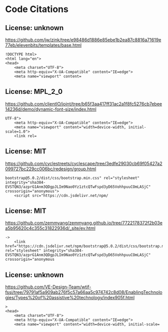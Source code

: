 # Code Citations

## License: unknown
https://github.com/jw/zink/tree/e98486d1886e85ebe1b2ea87c8816a71619e77eb/elevenbits/templates/base.html

```
!DOCTYPE html>
<html lang="en">
<head>
    <meta charset="UTF-8">
    <meta http-equiv="X-UA-Compatible" content="IE=edge">
    <meta name="viewport" content=
```


## License: MPL_2_0
https://github.com/clientIO/joint/tree/b65f3aa417ff31ac2a1f8fc5276cb7ebee14236d/demo/dynamic-font-size/index.html

```
UTF-8">
    <meta http-equiv="X-UA-Compatible" content="IE=edge">
    <meta name="viewport" content="width=device-width, initial-scale=1.0">
    <link rel=
```


## License: MIT
https://github.com/cyclestreets/cyclescape/tree/3edfe29030cb69f05427a2099727bc229cc006bc/redesign/group.html

```
bootstrap@5.0.2/dist/css/bootstrap.min.css" rel="stylesheet" integrity="sha384-EVSTQN3/azprG1Anm3QDgpJLIm9Nao0Yz1ztcQTwFspd3yD65VohhpuuCOmLASjC" crossorigin="anonymous">
    <script src="https://cdn.jsdelivr.net/npm/
```


## License: MIT
https://github.com/zemmyang/zemmyang.github.io/tree/7722178372f2b03ea5b95620c4c355c31822936d/_site/ev.html

```
->
    <link href="https://cdn.jsdelivr.net/npm/bootstrap@5.0.2/dist/css/bootstrap.min.css" rel="stylesheet" integrity="sha384-EVSTQN3/azprG1Anm3QDgpJLIm9Nao0Yz1ztcQTwFspd3yD65VohhpuuCOmLASjC" crossorigin="anonymous
```


## License: unknown
https://github.com/VE-Design-Team/wtif-fssi/tree/79791af5a909ab276f5c57a66aa5c974742c8d08/EnablingTechnologies/Types%20of%20assistive%20technology/index905f.html

```
>
<head>
    <meta charset="UTF-8">
    <meta http-equiv="X-UA-Compatible" content="IE=edge">
    <meta name="viewport" content="width=device-width, initial-scale=
```

